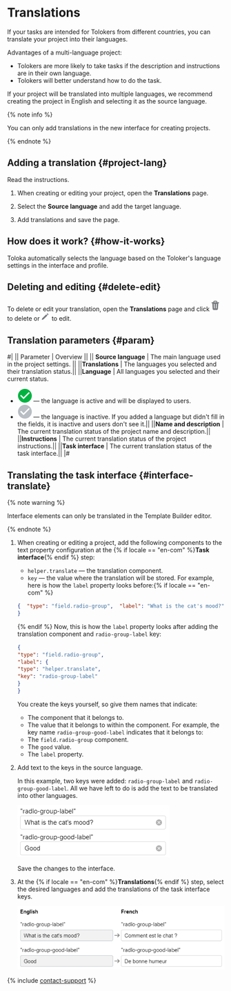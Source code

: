 # Translations

If your tasks are intended for Tolokers from different countries, you can translate your project into their languages.

Advantages of a multi-language project:

- Tolokers are more likely to take tasks if the description and instructions are in their own language.
- Tolokers will better understand how to do the task.

If your project will be translated into multiple languages, we recommend creating the project in English and selecting it as the source language.

{% note info %}

You can only add translations in the new interface for creating projects.

{% endnote %}


## Adding a translation {#project-lang}

Read the instructions.

1. When creating or editing your project, open the **Translations** page.

1. Select the **Source language** and add the target language.

1. Add translations and save the page.


## How does it work? {#how-it-works}

Toloka automatically selects the language based on the Toloker's language settings in the interface and profile.

## Deleting and editing {#delete-edit}

To delete or edit your translation, open the **Translations** page and click ![](../_images/other/project-delete-b.png) to delete or ![](../_images/other/project-edit-b.png) to edit.

## Translation parameters {#param}

#|
|| Parameter | Overview ||
|| **Source language** | The main language used in the project settings. ||
||**Translations** | The languages you selected and their translation status.||
||**Language** | All languages you selected and their current status.

- ![](../_images/other/project-active.png) — the language is active and will be displayed to users.
- ![](../_images/other/project-unactive.png) — the language is inactive. If you added a language but didn't fill in the fields, it is inactive and users don't see it.||
||**Name and description** | The current translation status of the project name and description.||
||**Instructions** | The current translation status of the project instructions.||
||**Task interface** | The current translation status of the task interface.||
|#

## Translating the task interface {#interface-translate}

{% note warning %}

Interface elements can only be translated in the Template Builder editor.

{% endnote %}


1. When creating or editing a project, add the following components to the text property configuration at the {% if locale == "en-com" %}**Task interface**{% endif %} step:
    - `helper.translate` — the translation component.
    - `key` — the value where the translation will be stored.
    For example, here is how the `label` property looks before:{% if locale == "en-com" %}

    ```json
    {  "type": "field.radio-group",  "label": "What is the cat's mood?"
    }
    ```

    {% endif %}
    Now, this is how the `label` property looks after adding the translation component and `radio-group-label` key:

    ```json
    {
    "type": "field.radio-group",
    "label": {
    "type": "helper.translate",
    "key": "radio-group-label"
    }
    }
    ```

    You create the keys yourself, so give them names that indicate:
    - The component that it belongs to.
    - The value that it belongs to within the component.
    For example, the key name `radio-group-good-label` indicates that it belongs to:
    - The `field.radio-group` component.
    - The `good` value.
    - The `label` property.

1. Add text to the keys in the source language.

    In this example, two keys were added: `radio-group-label` and `radio-group-good-label`. All we have left to do is add the text to be translated into other languages.

    ![](../_images/keys-sources.png)

    Save the changes to the interface.

1. At the {% if locale == "en-com" %}**Translations**{% endif %} step, select the desired languages and add the translations of the task interface keys.

    ![](../_images/keys-translated.png)



{% include [contact-support](../_includes/contact-support-help.md) %}
